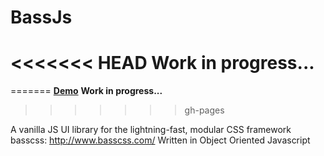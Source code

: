 # BassJs

<<<<<<< HEAD
<strong> Work in progress...</strong>
======
=======
<strong>[Demo](http://chloeleichen.github.io/BassJs/)</strong>
<strong> Work in progress...</strong>

>>>>>>> gh-pages

A vanilla JS UI library for the lightning-fast, modular CSS framework basscss: http://www.basscss.com/
Written in Object Oriented Javascript 

